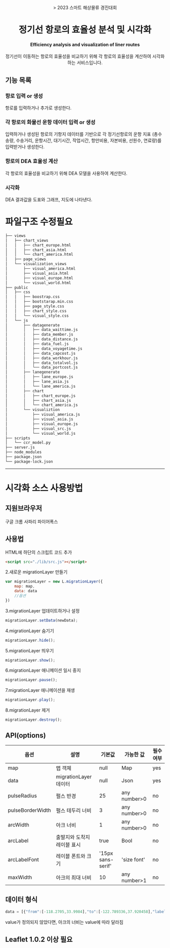 <div align="center">
> 2023 스마트 해상물류 경진대회

# 정기선 항로의 효율성 분석 및 시각화

#### Efficiency analysis and visualization of liner routes

정기선이 이동하는 항로의 효율성을 비교하기 위해 각 항로의 효율성을 계산하여 시각화하는 서비스입니다.

</div>


## 기능 목록

### 항로 입력 or 생성

항로를 입력하거나 추가로 생성한다.


### 각 항로의 화물선 운항 데이터 입력 or 생성

입력하거나 생성된 항로의 기항지 데이터를 기반으로 각 정기선항로의 운항 지표 (총수송량, 수송거리, 운항시간, 대기시간, 작업시간, 항만비용, 자본비용, 선원수, 연료량)를 입력받거나 생성한다.


### 항로의 DEA 효율성 계산

각 항로의 효율성을 비교하기 위해 DEA 모델을 사용하여 계산한다.


### 시각화

DEA 결과값을 도표와 그래프, 지도에 나타낸다.





# 파일구조 수정필요

```bash
├── views
│   ├── chart_views
│   │   ├── chart_europe.html
│   │   ├── chart_asia.html
│   │   └── chart_america.html
│   ├── page_views
│   └── visualization_views      
│       ├── visual_america.html
│       ├── visual_asia.html
│       ├── visual_europe.html
│       └── visual_world.html
├── public
│   ├── css
│   │   ├── boostrap.css
│   │   ├── bootstarap.min.css
│   │   ├── page_style.css
│   │   ├── chart_style.css
│   │   └── visual_style.css
│   └── js
│       ├── datagenerate
│       │   ├── data_waittime.js
│       │   ├── data_member.js
│       │   ├── data_distance.js
│       │   ├── data_fuel.js
│       │   ├── data_voyagetime.js
│       │   ├── data_capcost.js
│       │   ├── data_workhour.js
│       │   ├── data_totalvol.js
│       │   └── data_portcost.js
│       ├── lanegenerate
│       │   ├── lane_europe.js
│       │   ├── lane_asia.js
│       │   └── lane_america.js
│       ├── chart
│       │   ├── chart_europe.js
│       │   ├── chart_asia.js
│       │   └── chart_america.js
│       └── visualiztion
│           ├── visual_america.js
│           ├── visual_asia.js
│           ├── visual_europe.js
│           ├── visual_src.js
│           └── visual_world.js
├── scripts
│   └── ccr_model.py
├── server.js 
├── node_modules
├── package.json
└── package-lock.json
``` 



***

# 시각화 소스 사용방법

## 지원브라우저
구글 크롬
사파리
파이어폭스

## 사용법     
HTML에 하단의 스크립트 코드 추가
```html
<script src="./lib/src.js"></script>
```    
2.새로운 migrationLayer 만들기
```js
var migrationLayer = new L.migrationLayer({
    map: map,
    data: data
    //옵션
})
```     
3.migrationLayer 업데이트하거나 설정
```js
migrationLayer.setData(newData);
```   
4.migrationLayer 숨기기  
```js
migrationLayer.hide();
```   
5.migrationLayer 띄우기
```js
migrationLayer.show();
```   
6.migrationLayer 애니메이션 일시 중지
```js
migrationLayer.pause();
```   
7.migrationLayer 애니메이션을 재생
```js
migrationLayer.play();
```   
8.migrationLayer 제거    
```js
migrationLayer.destroy();
```   

## API(options)   

|옵션         | 	설명      | 기본값    | 가능한 값      | 필수 여부     |
| --------------- | ---------------------- | -----------------| ------------------------ | -------------- | 
| map             | 맵 객체            | null             | Map                      | yes            |
| data            | 	migrationLayer 데이터| null             | Json                     | yes            | 
| pulseRadius     | 펄스 반경      | 25               | any number>0             | no             |
| pulseBorderWidth| 펄스 테두리 너비    | 3                | any number>0             | no             |
| arcWidth        | 아크 너비              | 1                | any number>0             | no             |
| arcLabel        | 출발지와 도착지 레이블 표시 | true             | Bool                     | no             |
| arcLabelFont    | 레이블 폰트와 크기    | '15px sans-serif'| 'size font'              | no             |
| maxWidth        | 아크의 최대 너비   | 10               | any number>1             | no             |

## 데이터 형식

```js
data = [{"from":[-118.2705,33.9984],"to":[-122.789336,37.920458],"labels":["Los Angeles","San Francisco"],"color":"#ff3a31","value":15}];
```

value가 정의되지 않았다면, 아크의 너비는 value에 따라 달라짐

## Leaflet 1.0.2 이상 필요
  
